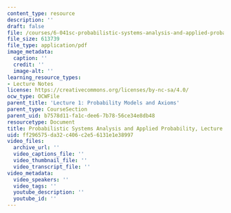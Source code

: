 ```yaml
---
content_type: resource
description: ''
draft: false
file: /courses/6-041sc-probabilistic-systems-analysis-and-applied-probability-fall-2013/ff296575da32c406c2e56131e1e38997_MIT6_041SCF13_L01.pdf
file_size: 613739
file_type: application/pdf
image_metadata:
  caption: ''
  credit: ''
  image-alt: ''
learning_resource_types:
- Lecture Notes
license: https://creativecommons.org/licenses/by-nc-sa/4.0/
ocw_type: OCWFile
parent_title: 'Lecture 1: Probability Models and Axioms'
parent_type: CourseSection
parent_uid: b7578d11-fa1c-dee6-7b78-56ce34e8db48
resourcetype: Document
title: Probabilistic Systems Analysis and Applied Probability, Lecture 1
uid: ff296575-da32-c406-c2e5-6131e1e38997
video_files:
  archive_url: ''
  video_captions_file: ''
  video_thumbnail_file: ''
  video_transcript_file: ''
video_metadata:
  video_speakers: ''
  video_tags: ''
  youtube_description: ''
  youtube_id: ''
---
```

